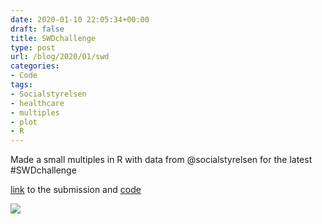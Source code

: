 ```yaml
---
date: 2020-01-10 22:05:34+00:00
draft: false
title: SWDchallenge
type: post
url: /blog/2020/01/swd
categories:
- Code
tags:
- Socialstyrelsen
- healthcare
- multiples
- plot
- R
---
```


Made a small multiples in R with data from 
@socialstyrelsen
 for the latest #SWDchallenge

[link](https://community.storytellingwithdata.com/challenges/45b13964-3ea3-4728-8747-d8dcf6c6b214/9b63a94b-4d5a-49ea-aa38-ddc4c227dd13) to the submission and [code](https://github.com/gkaramanis/SWDchallenge/tree/master/202001)

![](/images/2020-01-10-swd/total-time.png)